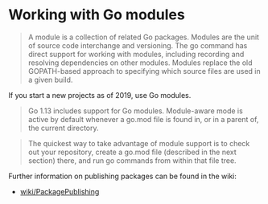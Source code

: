 # Working with Go modules

> A module is a collection of related Go packages. Modules are the unit of
> source code interchange and versioning. The go command has direct support for
> working with modules, including recording and resolving dependencies on other
> modules. Modules replace the old GOPATH-based approach to specifying which
> source files are used in a given build.

If you start a new projects as of 2019, use Go modules.

> Go 1.13 includes support for Go modules. Module-aware mode is active by default whenever a go.mod file is found in, or in a parent of, the current directory.

> The quickest way to take advantage of module support is to check out your
> repository, create a go.mod file (described in the next section) there, and
> run go commands from within that file tree.

Further information on publishing packages can be found in the wiki:

* [wiki/PackagePublishing](https://github.com/golang/go/wiki/PackagePublishing)